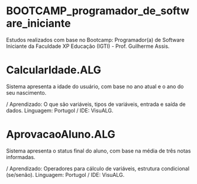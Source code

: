 # BOOTCAMP_programador_de_software_iniciante
Estudos realizados com base no Bootcamp: Programador(a) de Software Iniciante da Faculdade XP Educação (IGTI) - Prof. Guilherme Assis.

# CalcularIdade.ALG
Sistema apresenta a idade do usuário, com base no ano atual e o ano do seu nascimento.

/ Aprendizado: O que são variáveis, tipos de variáveis, entrada e saída de dados. Linguagem: Portugol / IDE: VisuALG.

# AprovacaoAluno.ALG
Sistema apresenta o status final do aluno, com base na média de três notas informadas.

/ Aprendizado: Operadores para cálculo de variáveis, estrutura condicional (se/senão). Linguagem: Portugol / IDE: VisuALG.





 
